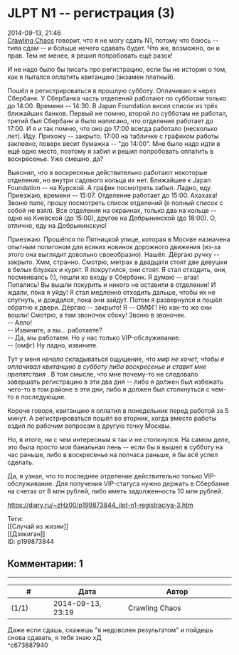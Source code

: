 JLPT N1 -- регистрация (3)
==========================

  
2014-09-13, 21:46  
  [Crawling Chaos](http://degozaru.diary.ru "de gozaru")  говорит, что я не могу сдать N1, потому что боюсь -- типа сдам -- и больше нечего сдавать будет. Что же, возможно, он и прав. Тем не менее, я решил попробовать ещё разок!   
   
 И не надо было бы писать про регистрацию, если бы не история о том, как я пытался оплатить квитанцию (экзамен платный).   
   
 Пошёл я регистрироваться в прошлую субботу. Оплачиваю я через Сбербанк. У Сбербанка часть отделений работают по субботам только до 14:00. Времени -- 14:30. В Japan Foundation висел список из трёх ближайших банков. Первый не помню, второй по субботам не работал, третий был Сбербанк и было написано, что отделение работает до 17:00. И я и так помню, что оно до 17:00 всегда работало (несколько лет). Иду. Прихожу -- закрыто. 17:00 на табличке с графиком работы заклеено, поверх весит бумажка -- "до 14:00". Мне было надо идти в ещё одно место, поэтому я забил и решил попробовать оплатить в воскресенье. Уже смешно, да?   
   
 Выяснил, что в воскресенье действительно работают некоторые отделения, но внутри садового кольца их нет. Ближайшее к Japan Foundation -- на Курской. А график посмотреть забыл. Ладно, еду. Приезжаю, времени -- 15:07. Отделение работает до 15:00. Ахахаха! Звоню папе, прошу посмотреть список отделений (я полный список с собой не взял). Все отделения на окраинах, только два на кольце -- одно на Киевской (до 15:00), другое на Добрынинской (до 18:00). О, отлично, еду на Добрынинскую!   
   
 Приезжаю. Прошёлся по Пятницкой улице, которая в Москве назначена опытным полигоном для всяких новинок дорожного движения (из-за этого она выглядит довольно своеобразно). Нашёл. Дёргаю ручку -- закрыто. Хмм, странно. Смотрю, метрах в двадцати стоят две девушки в белых блузках и курят. Я покрутился, они стоят. Я стал отходить, они, посмеиваясь (!), пошли ко входу в Сбербанк. Я думаю -- агаа! Попались! Вы вышли покурить и никого не оставили в отделении! И ждали, пока я уйду! Я стал медленно отходить дальше, чтобы их не спугнуть, и дождался, пока они зайдут. Потом я развернулся и пошёл обратно к двери. Дёргаю -- закрыто! Я -- ОМФГ! Но как-то же они вошли! Смотрю, а там звоночек сбоку! Звоню в звоночек.   
 -- Алло!   
 -- Извините, а вы... работаете?   
 -- Да, мы работаем. Но у нас только VIP-обслуживание.   
 -- (омфг) Ну ладно, извините.   
   
 Тут у меня начало складываться ощущение, что  *мир не хочет, чтобы я оплачивал квитанцию в субботу либо воскресенье и ставит мне препятствия*  . В том смысле, что мне почему-то не следовало завершать регистрацию в эти два дня -- либо я должен был избежать чего-то в том районе в эти дни, либо я должен был столкнуться с чем-то в последующие.   
   
 Короче говоря, квитанцию я оплатил в понедельник перед работой за 5 минут. А регистрироваться пошёл во вторник, когда вместо работы ездил по рабочим вопросам в другую точку Москвы.   
   
 Но, в итоге, ни с чем интересным я так и не столкнулся. На самом деле, это была просто моя банальная лень -- если бы я вышел в субботу на час раньше, либо в воскресенье на полчаса раньше, я бы всё успел сделать.   
   
  Да, я узнал, что то последнее отделение действительно только VIP-обслуживание. Для получения VIP-статуса нужно держать в Сбербанке на счетах от 8 млн рублей, либо иметь задолженность 10 млн рублей.    
  
<https://diary.ru/~zHz00/p199873844_jlpt-n1-registraciya-3.htm>  
  
Теги:  
[[Случай из жизни]]  
[[Дзякиган]]  
ID: p199873844  


Комментарии: 1
--------------

  


---



|         #         |              Дата              |                     Автор                     |           ID           |
| --- | --- | --- | --- |
| (1/1) | 2014-09-13, 23:19 | Crawling Chaos | c673887940 |

  
 Даже если сдашь, скажешь "я недоволен результатом" и пойдешь снова сдавать, я тебя знаю хД   
 ^c673887940